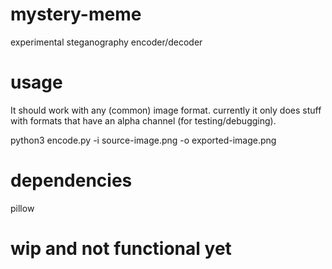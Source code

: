 # mystery-meme
experimental steganography encoder/decoder

# usage

It should work with any (common) image format. currently it only does stuff with formats that have an alpha channel (for testing/debugging).

python3 encode.py -i source-image.png -o exported-image.png 

# dependencies

pillow

# wip and not functional yet
